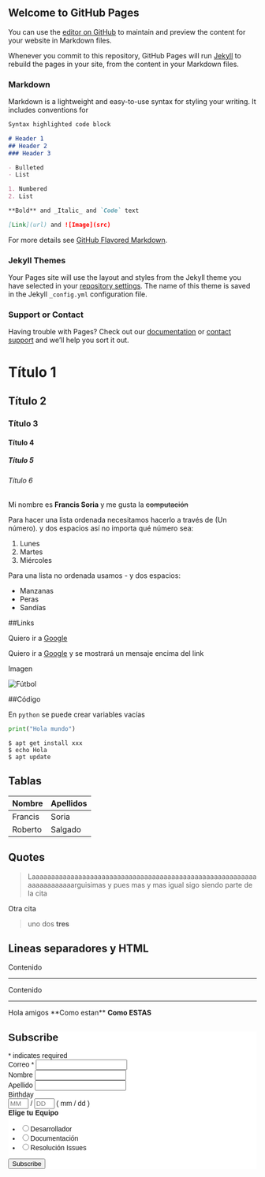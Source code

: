 ## Welcome to GitHub Pages

You can use the [editor on GitHub](https://github.com/PruebaGitHubFran/PruebaGitHubFran.github.io/edit/main/README.md) to maintain and preview the content for your website in Markdown files.

Whenever you commit to this repository, GitHub Pages will run [Jekyll](https://jekyllrb.com/) to rebuild the pages in your site, from the content in your Markdown files.

### Markdown

Markdown is a lightweight and easy-to-use syntax for styling your writing. It includes conventions for

```markdown
Syntax highlighted code block

# Header 1
## Header 2
### Header 3

- Bulleted
- List

1. Numbered
2. List

**Bold** and _Italic_ and `Code` text

[Link](url) and ![Image](src)
```

For more details see [GitHub Flavored Markdown](https://guides.github.com/features/mastering-markdown/).

### Jekyll Themes

Your Pages site will use the layout and styles from the Jekyll theme you have selected in your [repository settings](https://github.com/PruebaGitHubFran/PruebaGitHubFran.github.io/settings). The name of this theme is saved in the Jekyll `_config.yml` configuration file.

### Support or Contact

Having trouble with Pages? Check out our [documentation](https://docs.github.com/categories/github-pages-basics/) or [contact support](https://github.com/contact) and we’ll help you sort it out.


# Título 1
## Título 2
### Título 3
#### Título 4
##### Título 5
###### Título 6


Mi nombre es **Francis Soria** y me gusta la ~~computación~~


Para hacer una lista ordenada necesitamos hacerlo a través de (Un número). y dos espacios así no importa qué número sea: 
1.  Lunes
2.  Martes
11. Miércoles

Para una lista no ordenada usamos - y dos espacios:

-  Manzanas
-  Peras
-  Sandías


##Links

Quiero ir a [Google](https://www.google.com/)

Quiero ir a [Google](https://www.google.com/ "Me gustan el fútbol") y se mostrará un mensaje encima del link


Imagen

![Fútbol](https://concepto.de/wp-content/uploads/2015/02/futbol-1-e1550783405750.jpg "Me gustan el fútbol")  


##Código

En `python` se puede crear variables vacías

```python
print("Hola mundo")
```

```
$ apt get install xxx
$ echo Hola
$ apt update
```
## Tablas

|Nombre | Apellidos|
|-|-|
|Francis|Soria|
|Roberto|Salgado|

## Quotes

> Laaaaaaaaaaaaaaaaaaaaaaaaaaaaaaaaaaaaaaaaaaaaaaaaaaaaaaaaaaaaaaaaaaaaaarguisimas y pues mas y mas
> igual sigo siendo parte de la cita

Otra cita

>uno
>dos
>**tres**

## Lineas separadores y HTML

Contenido

---

Contenido

----

<p>Hola amigos **Como estan** <strong> Como ESTAS </strong> </p>

<!-- Begin Mailchimp Signup Form -->
<link href="//cdn-images.mailchimp.com/embedcode/classic-10_7.css" rel="stylesheet" type="text/css">
<style type="text/css">
	#mc_embed_signup{background:#fff; clear:left; font:14px Helvetica,Arial,sans-serif; }
	/* Add your own Mailchimp form style overrides in your site stylesheet or in this style block.
	   We recommend moving this block and the preceding CSS link to the HEAD of your HTML file. */
</style>
<div id="mc_embed_signup">
<form action="https://epn.us7.list-manage.com/subscribe/post?u=adc07c57185e1599a7abb064a&amp;id=cec2c7200b" method="post" id="mc-embedded-subscribe-form" name="mc-embedded-subscribe-form" class="validate" target="_blank" novalidate>
    <div id="mc_embed_signup_scroll">
	<h2>Subscribe</h2>
<div class="indicates-required"><span class="asterisk">*</span> indicates required</div>
<div class="mc-field-group">
	<label for="mce-EMAIL">Correo  <span class="asterisk">*</span>
</label>
	<input type="email" value="" name="EMAIL" class="required email" id="mce-EMAIL">
</div>
<div class="mc-field-group">
	<label for="mce-FNAME">Nombre </label>
	<input type="text" value="" name="FNAME" class="" id="mce-FNAME">
</div>
<div class="mc-field-group">
	<label for="mce-LNAME">Apellido </label>
	<input type="text" value="" name="LNAME" class="" id="mce-LNAME">
</div>
<div class="mc-field-group size1of2">
	<label for="mce-BIRTHDAY-month">Birthday </label>
	<div class="datefield">
		<span class="subfield monthfield"><input class="birthday " type="text" pattern="[0-9]*" value="" placeholder="MM" size="2" maxlength="2" name="BIRTHDAY[month]" id="mce-BIRTHDAY-month"></span> / 
		<span class="subfield dayfield"><input class="birthday " type="text" pattern="[0-9]*" value="" placeholder="DD" size="2" maxlength="2" name="BIRTHDAY[day]" id="mce-BIRTHDAY-day"></span> 
		<span class="small-meta nowrap">( mm / dd )</span>
	</div>
</div><div class="mc-field-group input-group">
    <strong>Elige tu Equipo </strong>
    <ul><li><input type="radio" value="Desarrollador" name="MMERGE3" id="mce-MMERGE3-0"><label for="mce-MMERGE3-0">Desarrollador</label></li>
<li><input type="radio" value="Documentación" name="MMERGE3" id="mce-MMERGE3-1"><label for="mce-MMERGE3-1">Documentación</label></li>
<li><input type="radio" value="Resolución Issues" name="MMERGE3" id="mce-MMERGE3-2"><label for="mce-MMERGE3-2">Resolución Issues</label></li>
</ul>
</div>
	<div id="mce-responses" class="clear">
		<div class="response" id="mce-error-response" style="display:none"></div>
		<div class="response" id="mce-success-response" style="display:none"></div>
	</div>    <!-- real people should not fill this in and expect good things - do not remove this or risk form bot signups-->
    <div style="position: absolute; left: -5000px;" aria-hidden="true"><input type="text" name="b_adc07c57185e1599a7abb064a_cec2c7200b" tabindex="-1" value=""></div>
    <div class="clear"><input type="submit" value="Subscribe" name="subscribe" id="mc-embedded-subscribe" class="button"></div>
    </div>
</form>
</div>
<script type='text/javascript' src='//s3.amazonaws.com/downloads.mailchimp.com/js/mc-validate.js'></script><script type='text/javascript'>(function($) {window.fnames = new Array(); window.ftypes = new Array();fnames[0]='EMAIL';ftypes[0]='email';fnames[1]='FNAME';ftypes[1]='text';fnames[2]='LNAME';ftypes[2]='text';fnames[5]='BIRTHDAY';ftypes[5]='birthday';fnames[3]='MMERGE3';ftypes[3]='radio'; /*
 * Translated default messages for the $ validation plugin.
 * Locale: ES
 */
$.extend($.validator.messages, {
  required: "Este campo es obligatorio.",
  remote: "Por favor, rellena este campo.",
  email: "Por favor, escribe una dirección de correo válida",
  url: "Por favor, escribe una URL válida.",
  date: "Por favor, escribe una fecha válida.",
  dateISO: "Por favor, escribe una fecha (ISO) válida.",
  number: "Por favor, escribe un número entero válido.",
  digits: "Por favor, escribe sólo dígitos.",
  creditcard: "Por favor, escribe un número de tarjeta válido.",
  equalTo: "Por favor, escribe el mismo valor de nuevo.",
  accept: "Por favor, escribe un valor con una extensión aceptada.",
  maxlength: $.validator.format("Por favor, no escribas más de {0} caracteres."),
  minlength: $.validator.format("Por favor, no escribas menos de {0} caracteres."),
  rangelength: $.validator.format("Por favor, escribe un valor entre {0} y {1} caracteres."),
  range: $.validator.format("Por favor, escribe un valor entre {0} y {1}."),
  max: $.validator.format("Por favor, escribe un valor menor o igual a {0}."),
  min: $.validator.format("Por favor, escribe un valor mayor o igual a {0}.")
});}(jQuery));var $mcj = jQuery.noConflict(true);</script>
<!--End mc_embed_signup-->
